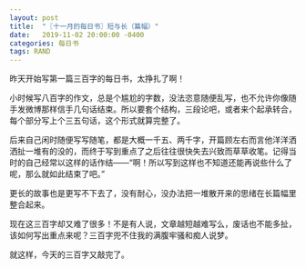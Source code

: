```yaml
---
layout: post
title:  "〖十一月的每日书〗短与长（篇幅）"
date:   2019-11-02 20:00:00 -0400
categories: 每日书
tags: RAND
---
```


昨天开始写第一篇三百字的每日书，太挣扎了啊！

小时候写八百字的作文，总是个尴尬的字数，没法恣意随便乱写，也不允许你像随手发微博那样信手几句话结束。所以要套个结构，三段论吧，或者来个起承转合，每个部分写上个三五句话，这个形式就算完整了。

后来自己闲时随便写写随笔，都是大概一千五、两千字，开篇顾左右而言他洋洋洒洒扯一堆有的没的，而终于写到重点了之后往往很快失去兴致而草草收笔。记得当时的自己经常以这样的话作结——“啊！所以写到这样也不知道还能再说些什么了呢，那么就如此结束了吧。”

更长的故事也是更写不下去了，没有耐心，没办法把一堆散开来的思绪在长篇幅里整合起来。

现在这三百字却又难了很多！不是有人说，文章越短越难写么，废话也不能多扯，该如何写出重点来呢？三百字兜不住我的满腹牢骚和痴人说梦。

就这样，今天的三百字又敲完了。